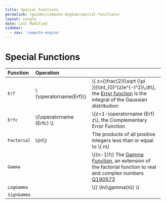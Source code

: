 ```yaml
---
title: Special Functions
permalink: /guides/compute-engine/special-functions/
layout: single
date: Last Modified
sidebar:
  - nav: 'compute-engine'
---
```

<script defer type='module'>
    import {  renderMathInDocument } 
      from '//unpkg.com/mathlive/dist/mathlive.min.mjs';
    renderMathInDocument({
      TeX: {
        delimiters: {
          inline: [ ['$', '$'], ['\\(', '\\)']],
          display: [['$$', '$$'],['\\[', '\\]']],
        },
      },
      asciiMath: null,
      processEnvironments : false,
      renderAccessibleContent: false,
    });
</script>


# Special Functions

<div class=symbols-table>

| Function | Operation | |
| :--- | :--- | :--- |
| `Erf` | \\(\operatorname{Erf}\\) | \\( z={\frac{2}{\sqrt {\pi }}}\int_{0}^{z}e^{-t^2}\\,dt\\), the [Error function](https://en.wikipedia.org/wiki/Error_function) is the integral of the Gaussian distribution |
| `Erfc` | \\(\operatorname {Erfc} \\) | \\(z=1-\operatorname {Erf} z\\), the Complementary Error Function |
| `Factorial` | \\(n!\\) | The products of all positive integers less than or equal to \\( n\\) |
| `Gamma` |  | \\((n-1)!\\) The [Gamma Function](https://en.wikipedia.org/wiki/Gamma_function), an extension of the factorial function to real and complex numbers [Q190573](https://www.wikidata.org/wiki/Q190573)|
| `LogGamma` | | \\(( \ln(\gamma(n)) \\)|
| `SignGamma` | | |

</div>

